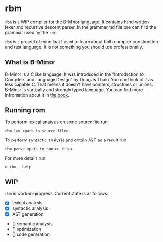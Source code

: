 # rbm

`rbm` is a WIP compiler for the B-Minor language. It contains hand written
lexer and recursive descent parser. In the grammar.md file one can find
the grammar used by the `rbm`.

`rbm` is a project of mine that I used to learn about both compiler construction
and rust language. It is not something you should use professionally.

## What is B-Minor

B-Minor is a C like language. It was introduced in the "Introduction to
Compilers and Language Design" by Douglas Thain. You can think of it as less
capable C. That means it doesn't have pointers, structures or unions. B-Minor
is statically and strongly typed language. You can find more infromation about
it in [the book](https://www3.nd.edu/~dthain/compilerbook/).

## Running rbm

To perform lexical analysis on some source file run

```text
rbm lex <path_to_source_file>
```

To perform syntactic analysis and obtain AST as a result run

```text
rbm parse <path_to_source_file>
```

For more details run

```text
> rbm --help
```

## WIP

`rbm` is work-in-progress. Current state is as follows:

- [x] lexical analysis
- [x] syntactic analysis
- [x] AST generation
- [] semantic analysis
- [] optimization
- [] code generation
